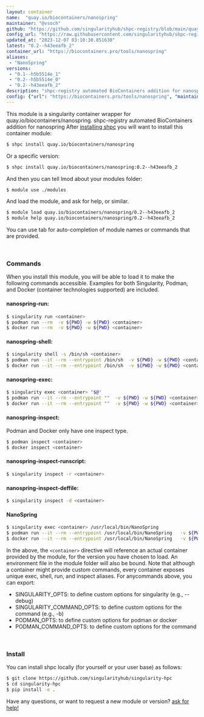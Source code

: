 ```yaml
---
layout: container
name:  "quay.io/biocontainers/nanospring"
maintainer: "@vsoch"
github: "https://github.com/singularityhub/shpc-registry/blob/main/quay.io/biocontainers/nanospring/container.yaml"
config_url: "https://raw.githubusercontent.com/singularityhub/shpc-registry/main/quay.io/biocontainers/nanospring/container.yaml"
updated_at: "2023-12-07 03:10:30.851638"
latest: "0.2--h43eeafb_2"
container_url: "https://biocontainers.pro/tools/nanospring"
aliases:
 - "NanoSpring"
versions:
 - "0.1--h5b5514e_1"
 - "0.2--h5b5514e_0"
 - "0.2--h43eeafb_2"
description: "shpc-registry automated BioContainers addition for nanospring"
config: {"url": "https://biocontainers.pro/tools/nanospring", "maintainer": "@vsoch", "description": "shpc-registry automated BioContainers addition for nanospring", "latest": {"0.2--h43eeafb_2": "sha256:9190946f3280a427018ecbc5ae7e0c657ecf3bfb747b937d4b28d10333af55f1"}, "tags": {"0.1--h5b5514e_1": "sha256:be76695277722cc0541b08f714b2c753e50c6c362cc65bdbd26f53fe38f07104", "0.2--h5b5514e_0": "sha256:eec0fc7ad6a4dd7febd5a683dae5930db38988baef1644ff81b36bcb675882d1", "0.2--h43eeafb_2": "sha256:9190946f3280a427018ecbc5ae7e0c657ecf3bfb747b937d4b28d10333af55f1"}, "docker": "quay.io/biocontainers/nanospring", "aliases": {"NanoSpring": "/usr/local/bin/NanoSpring"}}
---
```


This module is a singularity container wrapper for quay.io/biocontainers/nanospring.
shpc-registry automated BioContainers addition for nanospring
After [installing shpc](#install) you will want to install this container module:


```bash
$ shpc install quay.io/biocontainers/nanospring
```

Or a specific version:

```bash
$ shpc install quay.io/biocontainers/nanospring:0.2--h43eeafb_2
```

And then you can tell lmod about your modules folder:

```bash
$ module use ./modules
```

And load the module, and ask for help, or similar.

```bash
$ module load quay.io/biocontainers/nanospring/0.2--h43eeafb_2
$ module help quay.io/biocontainers/nanospring/0.2--h43eeafb_2
```

You can use tab for auto-completion of module names or commands that are provided.

<br>

### Commands

When you install this module, you will be able to load it to make the following commands accessible.
Examples for both Singularity, Podman, and Docker (container technologies supported) are included.

#### nanospring-run:

```bash
$ singularity run <container>
$ podman run --rm  -v ${PWD} -w ${PWD} <container>
$ docker run --rm  -v ${PWD} -w ${PWD} <container>
```

#### nanospring-shell:

```bash
$ singularity shell -s /bin/sh <container>
$ podman run --it --rm --entrypoint /bin/sh  -v ${PWD} -w ${PWD} <container>
$ docker run --it --rm --entrypoint /bin/sh  -v ${PWD} -w ${PWD} <container>
```

#### nanospring-exec:

```bash
$ singularity exec <container> "$@"
$ podman run --it --rm --entrypoint ""  -v ${PWD} -w ${PWD} <container> "$@"
$ docker run --it --rm --entrypoint ""  -v ${PWD} -w ${PWD} <container> "$@"
```

#### nanospring-inspect:

Podman and Docker only have one inspect type.

```bash
$ podman inspect <container>
$ docker inspect <container>
```

#### nanospring-inspect-runscript:

```bash
$ singularity inspect -r <container>
```

#### nanospring-inspect-deffile:

```bash
$ singularity inspect -d <container>
```


#### NanoSpring

```bash
$ singularity exec <container> /usr/local/bin/NanoSpring
$ podman run --it --rm --entrypoint /usr/local/bin/NanoSpring   -v ${PWD} -w ${PWD} <container> -c " $@"
$ docker run --it --rm --entrypoint /usr/local/bin/NanoSpring   -v ${PWD} -w ${PWD} <container> -c " $@"
```



In the above, the `<container>` directive will reference an actual container provided
by the module, for the version you have chosen to load. An environment file in the
module folder will also be bound. Note that although a container
might provide custom commands, every container exposes unique exec, shell, run, and
inspect aliases. For anycommands above, you can export:

 - SINGULARITY_OPTS: to define custom options for singularity (e.g., --debug)
 - SINGULARITY_COMMAND_OPTS: to define custom options for the command (e.g., -b)
 - PODMAN_OPTS: to define custom options for podman or docker
 - PODMAN_COMMAND_OPTS: to define custom options for the command

<br>

### Install

You can install shpc locally (for yourself or your user base) as follows:

```bash
$ git clone https://github.com/singularityhub/singularity-hpc
$ cd singularity-hpc
$ pip install -e .
```

Have any questions, or want to request a new module or version? [ask for help!](https://github.com/singularityhub/singularity-hpc/issues)